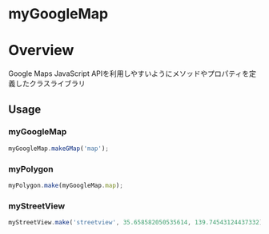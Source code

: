 myGoogleMap
====

# Overview

Google Maps JavaScript APIを利用しやすいようにメソッドやプロパティを定義したクラスライブラリ

## Usage

### myGoogleMap
```javascript
myGoogleMap.makeGMap('map');
```

### myPolygon
```javascript
myPolygon.make(myGoogleMap.map);
```
### myStreetView
```javascript
myStreetView.make('streetview', 35.658582050535614, 139.74543124437332);
```
